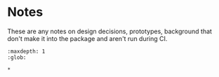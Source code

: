 # Notes

These are any notes on design decisions, prototypes, background that don't make it into the package and aren't run during CI.

```{toctree}
:maxdepth: 1
:glob:

*
```
